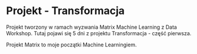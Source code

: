 # Projekt - Transformacja

Projekt tworzony w ramach wyzwania Matrix Machine Learning z Data Workshop.
Tutaj pojawi się 5 dni z projektu Transformacja - część pierwsza.

Projekt Matrix to moje początki Machine Learningiem. 
